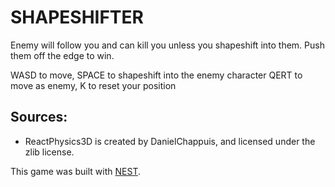 # SHAPESHIFTER

Enemy will follow you and can kill you unless you shapeshift into them. Push them off the edge to win.

WASD to move, SPACE to shapeshift into the enemy character
QERT to move as enemy, K to reset your position
## Sources:
- ReactPhysics3D is created by DanielChappuis, and licensed under the zlib license.

This game was built with [NEST](NEST.md).

